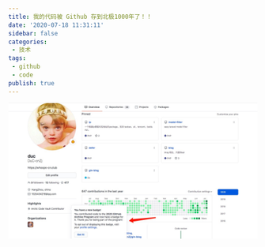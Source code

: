 ```yaml
---
title: 我的代码被 Github 存到北极1000年了！！
date: '2020-07-18 11:31:11'
sidebar: false
categories:
 - 技术
tags:
 - github
 - code
publish: true
---
```


![2020_07_18_5VyWSirf1X.png](../images/2020_07_18_5VyWSirf1X.png)